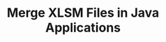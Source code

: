 ---
############################# Static ############################
layout: "autogen"
draft: false
path: "merger/java/xlsm/"
otherformats: PDF BMP CSV DOC DOCM DOCX DOT DOTM DOTX EPUB Excel HTML Image MHT MHTML ODP ODS ODT OneNote OTP OTT PDF PNG POTM POTX PPS PPSM PPSX PPT PPTM PPTX PS RTF TEX TIF TIFF TSV TXT VDX Visio VSDM VSDX VSSX VSSM VSTM VSTX VSX VTX Web Word Worksheet XLAM XLS XLSB XLSX XLT XLTM XLTX XPS 

############################# Head ############################
head_title: "Merge XLSM Files via Java & J2SE Documents Merger API"
head_description: "Merge multiple XLSM files into a single file using Java documents merger API with all data, style and formatting as the source documents."

############################# Header ############################
title: "Merge XLSM Files in Java Applications"
description: "Merge multiple XLSM files into a single file using Java documents merger API. Merge selected pages or page ranges from various source documents into a single resultant document with all data, style and formatting as the source documents."

############################# SubMenu ############################
submenu:
    enable: true

############################# About ############################
about:
    enable: true
    title: "GroupDocs.Merger for Java API"
    content: |
        GroupDocs.Merger for Java library offers a simple solution to safely merge & split between a wide range of document formats including PDF, Microsoft Office (Word, Excel, PowerPoint, OneNote), OpenDocument, HTML, images and many others within .NET applications. By adding just a few lines of the code, perform several document operations such as move, remove, rotate, swap, extract or change the orientation of pages within the documents. The documents merging API also supports previewing document pages as an image to analyse the document structure, formatting and content on the page.
        
        GroupDocs.Merger APIs are well supported on all major operating systems and Java versions including J2SE 7.0 (1.7), J2SE 8.0 (1.8) and Java 10.

############################# Steps ############################
steps:
    enable: true
    title_left: "Merge Two or More XLSM Files in Java"
    content_left: |
        [GroupDocs.Merger](https://products.groupdocs.com/merger/java/) makes it easy for Java developers to merge multiple XLSM files by implementing a few easy steps.

        *   Create an instance of **Merger** class and load XLSM file.
        *   Call **Join** method of **Merger** class instance and load another XLSM file.
        *   Call **Save** method of **Merger** class instance to save the merged document.
        
    title_right: "System Requirements"
    content_right: |
        Before executing the code example below, please make sure that you have the following prerequisites installled on your system.

        *   Operating Systems: Microsoft Windows, Linux, MacOS
        *   Development Environments: NetBeans, IntelliJ IDEA, Eclipse
        *   Frameworks: Java 7 (1.7) and above
        *   Download the latest version of GroupDocs.Merger for Java from [Maven](https://repository.groupdocs.com/webapp/#/artifacts/browse/tree/General/repo/com/groupdocs/groupdocs-merger)
        
    code: |
        ```cs
        // Merge XLSM files using GroupDocs.Merger API
        // Instantiate Merger with input XLSM document
        Merger merger = new Merger("input_1.xlsm"))
          {
            // Call Join method of Merger class instance and pass second source document path
            merger.Join("input_2.xlsm");
            
            // Call Save method of Merger class instance to save merged document
            merger.Save("merged-file.xlsm");
          }
        ```
        

demos:
    enable: true
        

about_formats:
    enable: true


more_formats:
    enable: true


back_to_top:
    enable: true
---